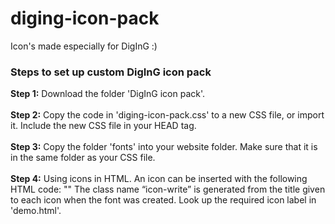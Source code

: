 # diging-icon-pack
Icon's made especially for DigInG :)

<h3>Steps to set up custom DigInG icon pack</h3>

<p><b>Step 1:</b> Download the folder 'DigInG icon pack'.<br><br>
   <b>Step 2:</b> Copy the code in 'diging-icon-pack.css' to a new CSS file, or import it. Include the new CSS file in your HEAD tag.<br><br>
   <b>Step 3:</b> Copy the folder 'fonts' into your website folder. Make sure that it is in the same folder as your CSS file.<br><br>
   <b>Step 4:</b> Using icons in HTML. An icon can be inserted with the following HTML code: "<span class=“icon-write”></span>"
        The class name “icon-write” is generated from the title given to each icon when the font was created. Look up the required icon label in 'demo.html'.</p>

